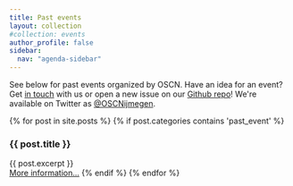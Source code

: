 ```yaml
---
title: Past events
layout: collection
#collection: events
author_profile: false
sidebar:
  nav: "agenda-sidebar"
---
```


See below for past events organized by OSCN. Have an idea for an event? Get
[in touch](https://radboud-university.github.io/osc-nijmegen/_pages/contact/)
with us or open a new issue on our [Github repo](https://github.com/Radboud-University/osc-nijmegen)! We're available on Twitter as [@OSCNijmegen](https://twitter.com/OSCNijmegen).

{% for post in site.posts %}
{% if post.categories contains 'past_event' %}
<h3>{{ post.title }}</h3>
{{ post.excerpt }}<br>
<a href="{{ post.url }}">More information...</a>
{% endif %}
{% endfor %}
